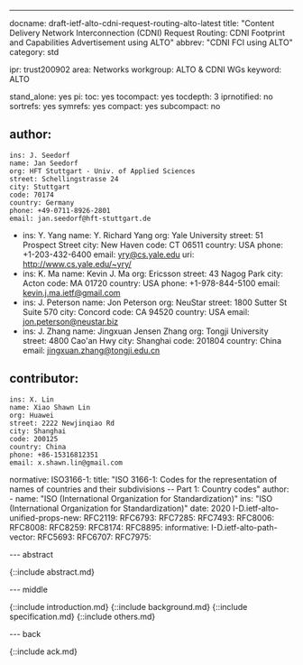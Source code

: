 ---
docname: draft-ietf-alto-cdni-request-routing-alto-latest
title: "Content Delivery Network Interconnection (CDNI) Request Routing: CDNI Footprint and Capabilities Advertisement using ALTO"
abbrev: "CDNI FCI using ALTO"
category: std

ipr: trust200902
area: Networks
workgroup: ALTO & CDNI WGs
keyword: ALTO

stand_alone: yes
pi:
  toc: yes
  tocompact: yes
  tocdepth: 3
  iprnotified: no
  sortrefs: yes
  symrefs: yes
  compact: yes
  subcompact: no

author:
  -
    ins: J. Seedorf
    name: Jan Seedorf
    org: HFT Stuttgart - Univ. of Applied Sciences
    street: Schellingstrasse 24
    city: Stuttgart
    code: 70174
    country: Germany
    phone: +49-0711-8926-2801
    email: jan.seedorf@hft-stuttgart.de
  -
    ins: Y. Yang
    name: Y. Richard Yang
    org: Yale University
    street: 51 Prospect Street
    city: New Haven
    code: CT 06511
    country: USA
    phone: +1-203-432-6400
    email: yry@cs.yale.edu
    uri: http://www.cs.yale.edu/~yry/
  -
    ins: K. Ma
    name: Kevin J. Ma
    org: Ericsson
    street: 43 Nagog Park
    city: Acton
    code: MA 01720
    country: USA
    phone: +1-978-844-5100
    email: kevin.j.ma.ietf@gmail.com
  -
    ins: J. Peterson
    name: Jon Peterson
    org: NeuStar
    street: 1800 Sutter St Suite 570
    city: Concord
    code: CA 94520
    country: USA
    email: jon.peterson@neustar.biz
  -
    ins: J. Zhang
    name: Jingxuan Jensen Zhang
    org: Tongji University
    street: 4800 Cao'an Hwy
    city: Shanghai
    code: 201804
    country: China
    email: jingxuan.zhang@tongji.edu.cn

contributor:
  -
    ins: X. Lin
    name: Xiao Shawn Lin
    org: Huawei
    street: 2222 Newjinqiao Rd
    city: Shanghai
    code: 200125
    country: China
    phone: +86-15316812351
    email: x.shawn.lin@gmail.com

normative:
  ISO3166-1:
    title: "ISO 3166-1: Codes for the representation of names of countries and their subdivisions -- Part 1: Country codes"
    author:
      - name: "ISO (International Organization for Standardization)"
        ins: "ISO (International Organization for Standardization)"
    date: 2020
  I-D.ietf-alto-unified-props-new:
  RFC2119:
  RFC6793:
  RFC7285:
  RFC7493:
  RFC8006:
  RFC8008:
  RFC8259:
  RFC8174:
  RFC8895:
informative:
  I-D.ietf-alto-path-vector:
  RFC5693:
  RFC6707:
  RFC7975:

--- abstract

{::include abstract.md}

--- middle

{::include introduction.md}
{::include background.md}
{::include specification.md}
{::include others.md}

--- back

{::include ack.md}
